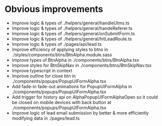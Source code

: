 # Obvious improvements

- Improve logic & types of ./helpers/general/handleUtms.ts
- Improve logic & types of ./helpers/general/handeReferer.ts
- Improve logic & types of ./helpers/general/onSubmitForm.ts
- Improve logic & types of ./helpers/general/hitLeadRoute.ts
- Improve logic & types of ./pages/api/lead.ts
- Improve efficiency of applying styles to btns in ./styles/components/btns/BtnAlpha.module.sass
- Improve types of BtnAlpha in ./components/btns/BtnAlpha.tsx
- Improve styles for BtnSkipNav in ./components/btns/BtnSkipNav.tsx
- Improve typescript in context
- Improve outline for close btn in ./components/popups/PopupUIFormAlpha.tsx
- Add fade-in fade-out animations for PopupUIFormAlpha in ./components/popups/PopupUIFormAlpha.tsx
- Add trigger for history api on AlphaPopupUIFormAlphaOpen so it could be closed on mobile devices with back button at ./components/popups/PopupUIFormAlpha.tsx
- Improve logic of lead email submission by better & more efficiently modifying data in ./pages/lead.ts
